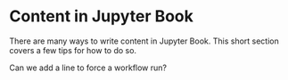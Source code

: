 Content in Jupyter Book
=======================

There are many ways to write content in Jupyter Book. This short section
covers a few tips for how to do so.

Can we add a line to force a workflow run?
